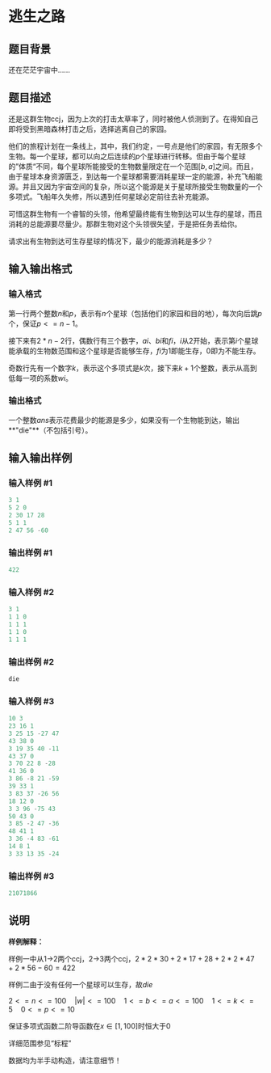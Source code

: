 # 逃生之路

## 题目背景

还在茫茫宇宙中……

## 题目描述

还是这群生物ccj，因为上次的打击太草率了，同时被他人侦测到了。在得知自己即将受到黑暗森林打击之后，选择逃离自己的家园。

他们的旅程计划在一条线上，其中，我们约定，一号点是他们的家园，有无限多个生物。每一个星球，都可以向之后连续的$p$个星球进行转移。但由于每个星球的”体质“不同，每个星球所能接受的生物数量限定在一个范围$[b,a]$之间。而且，由于星球本身资源匮乏，到达每一个星球都需要消耗星球一定的能源，补充飞船能源。并且又因为宇宙空间的复杂，所以这个能源是关于星球所接受生物数量的一个多项式。飞船年久失修，所以遇到任何星球必定前往去补充能源。

可惜这群生物有一个睿智的头领，他希望最终能有生物到达可以生存的星球，而且消耗的总能源要尽量少。那群生物对这个头领很失望，于是把任务丢给你。

请求出有生物到达可生存星球的情况下，最少的能源消耗是多少？

## 输入输出格式

### 输入格式

第一行两个整数$n$和$p$，表示有$n$个星球（包括他们的家园和目的地），每次向后跳$p$个，保证$p<=n-1$。

接下来有$2*n-2$行，偶数行有三个数字，$ai$、$bi$和$fi$，$i$从$2$开始，表示第$i$个星球能承载的生物数范围和这个星球是否能够生存，$fi$为$1$即能生存，$0$即为不能生存。

奇数行先有一个数字$k$，表示这个多项式是$k$次，接下来$k+1$个整数，表示从高到低每一项的系数$wi$。

### 输出格式

一个整数$ans$表示花费最少的能源是多少，如果没有一个生物能到达，输出**"die"**（不包括引号）。

## 输入输出样例

### 输入样例 #1

```cpp
3 1
5 2 0
2 30 17 28
5 1 1
2 47 56 -60
```


### 输出样例 #1

```cpp
422

```
### 输入样例 #2

```cpp
3 1
1 1 0
1 1 1
1 1 0
1 1 1
```


### 输出样例 #2

```cpp
die
```


### 输入样例 #3

```cpp
10 3
23 16 1
3 25 15 -27 47
43 38 0
3 19 35 40 -11
43 37 0
3 70 22 8 -28
41 36 0
3 86 -8 21 -59
39 33 1
3 83 37 -26 56
18 12 0
3 3 96 -75 43
50 43 0
3 85 -2 47 -36
48 41 1
3 36 -4 83 -61
14 8 1
3 33 13 35 -24

```
### 输出样例 #3

```cpp
21071866

```
## 说明

**样例解释：**

样例一中从1->2两个ccj，2->3两个ccj，$2*2*30+2*17+28+2*2*47+2*56-60=422$

样例二由于没有任何一个星球可以生存，故$die$

$2<=n<=100\quad |w|<=100\quad 1<=b<=a<=100\quad 1<=k<=5\quad 0<=p<=10$

保证多项式函数二阶导函数在$x∈[1,100]$时恒大于$0$

详细范围参见“标程”

数据均为半手动构造，请注意细节！

